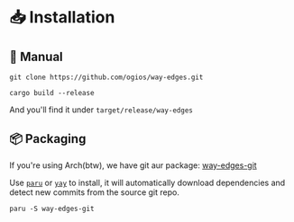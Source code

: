 # 📥 Installation

## 🧶 Manual

```shell
git clone https://github.com/ogios/way-edges.git
```

```shell
cargo build --release
```

And you'll find it under `target/release/way-edges`

## 📦 Packaging

If you're using Arch(btw), we have git aur package: [way-edges-git](https://aur.archlinux.org/packages/way-edges-git/)

Use [`paru`](https://github.com/Morganamilo/paru.git) or [`yay`](https://github.com/Jguer/yay) to install, it will automatically download dependencies and detect new commits from the source git repo.

```shell
paru -S way-edges-git
```
